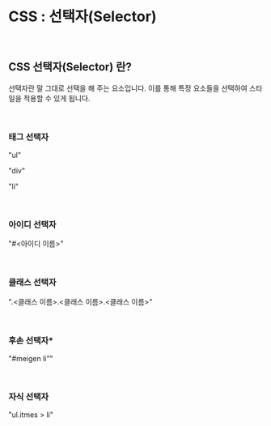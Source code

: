 # CSS : 선택자(Selector)

<br/>


## CSS 선택자(Selector) 란?

선택자란 말 그대로 선택을 해 주는 요소입니다. 이를 통해 특정 요소들을 선택하여 스타일을 적용할 수 있게 됩니다.

<br/>

### 태그 선택자

"ul"

"div"

"li"

<br/>

### 아이디 선택자

"#<아이디 이름>"

<br/>

### 클래스 선택자

".<클래스 이름>.<클래스 이름>.<클래스 이름>"

<br/>

### 후손 선택자*

"#meigen li""

<br/>

### 자식 선택자

"ul.itmes > li"

